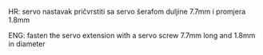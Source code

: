 HR:
servo nastavak pričvrstiti sa servo šerafom duljine 7.7mm i promjera 1.8mm

ENG:
fasten the servo extension with a servo screw 7.7mm long and 1.8mm in diameter
